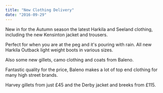 ```yaml
---
title: "New Clothing Delivery"
date: "2016-09-29"
---
```


New in for the Autumn season the latest Harkila and Seeland clothing, including the new Kensinton jacket and trousers.

Perfect for when you are at the peg and it's pouring with rain. All new Harkila Outback light weight boots in various sizes.

Also some new gillets, camo clothing and coats from Baleno.

Fantastic quality for the price, Baleno makes a lot of top end clothing for many high street brands.

Harvey gillets from just £45 and the Derby jacket and breeks from £115.
